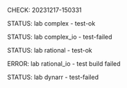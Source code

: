 CHECK: 20231217-150331
STATUS: lab complex - test-ok
STATUS: lab complex_io - test-failed
STATUS: lab rational - test-ok
ERROR: lab rational_io - test build failed
STATUS: lab dynarr - test-failed
